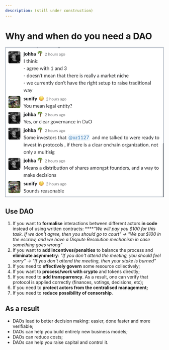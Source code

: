 ```yaml
---
description: (still under construction)
---
```


# Why and when do you need a DAO

![Johann Barbie, Parseclabs.org](../.gitbook/assets/153890408941800256.png)

## Use DAO

1. If you want to **formalise** interactions between different actors **in code** instead of using written contracts:  ****_"We will pay you $100 for this task. If we don't agree, then you should go to court" -&gt; "We put $100 in the escrow, and we have a Dispute Resolution mechanism in case something goes wrong"_
2. If you want to **add incentives/penalties** to balance the process and **eliminate asymmetry**: _"If you don't attend the meeting, you should feel sorry"  -&gt; "If you don't attend the meeting, then your stake is burned"_ 
3. If you need to **effectively govern** some resource collectively;
4. If you want to **process/work with crypto** and tokens directly;
5. If you need to **add transparrency**. As a result, one can verify that protocol is applied correctly \(finances, votings, decisions, etc\);
6. If you need to **protect actors from the centralised management;**
7. If you need to **reduce possibility of censorship**.

## As a result

* DAOs lead to better decision making: easier, done faster and more verifiable; 
* DAOs can help you build entirely new business models;
* DAOs can reduce costs;
* DAOs can help you raise capital and control it.

  
  


